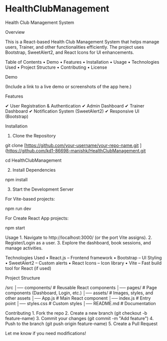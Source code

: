 ﻿# HealthClubManagement
Health Club Management System

Overview

This is a React-based Health Club Management System that helps manage users, Trainer, and other functionalities efficiently. 
The project uses Bootstrap, SweetAlert2, and React Icons for UI enhancements.

Table of Contents
	•	Demo
	•	Features
	•	Installation
	•	Usage
	•	Technologies Used
	•	Project Structure
	•	Contributing
	•	License

Demo

(Include a link to a live demo or screenshots of the app here.)

Features

✔ User Registration & Authentication
✔ Admin Dashboard
✔ Trainer Dashboard
✔ Notification System (SweetAlert2)
✔ Responsive UI (Bootstrap)

Installation

1. Clone the Repository

git clone [https://github.com/your-username/your-repo-name.git
](https://github.com/kd1-86698-manishk/HealthClubManagement.git

cd HealthClubManagement

2. Install Dependencies

npm install

3. Start the Development Server

For Vite-based projects:

npm run dev

For Create React App projects:

npm start

Usage
	1.	Navigate to http://localhost:3000/ (or the port Vite assigns).
	2.	Register/Login as a user.
	3.	Explore the dashboard, book sessions, and manage activities.

Technologies Used
	•	React.js – Frontend framework
	•	Bootstrap – UI Styling
	•	SweetAlert2 – Custom alerts
	•	React Icons – Icon library
	•	Vite – Fast build tool for React (if used)

Project Structure

/src
│── components/         # Reusable React components
│── pages/              # Page components (Dashboard, Login, etc.)
│── assets/             # Images, styles, and other assets
│── App.js              # Main React component
│── index.js            # Entry point
│── styles.css          # Custom styles
│── README.md           # Documentation

Contributing
	1.	Fork the repo
	2.	Create a new branch (git checkout -b feature-name)
	3.	Commit your changes (git commit -m "Add feature")
	4.	Push to the branch (git push origin feature-name)
	5.	Create a Pull Request

Let me know if you need modifications!

